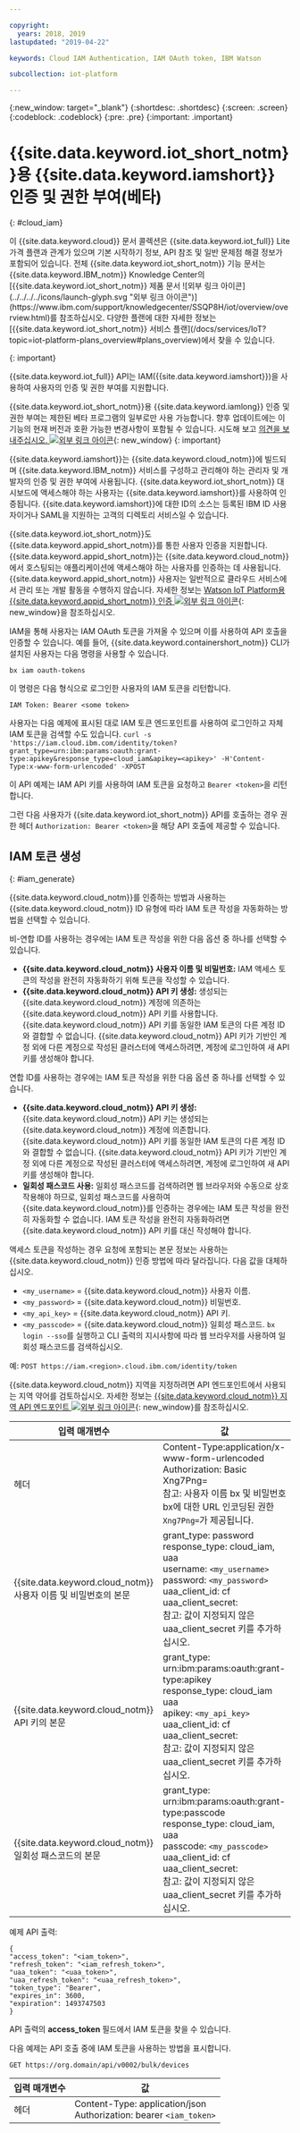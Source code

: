 ```yaml
---

copyright:
  years: 2018, 2019
lastupdated: "2019-04-22"

keywords: Cloud IAM Authentication, IAM OAuth token, IBM Watson

subcollection: iot-platform

---
```


{:new_window: target="\_blank"}
{:shortdesc: .shortdesc}
{:screen: .screen}
{:codeblock: .codeblock}
{:pre: .pre}
{:important: .important}


# {{site.data.keyword.iot_short_notm}}용 {{site.data.keyword.iamshort}} 인증 및 권한 부여(베타)
{: #cloud_iam}

<p>이 {{site.data.keyword.cloud}} 문서 콜렉션은 {{site.data.keyword.iot_full}} Lite 가격 플랜과 관계가 있으며 기본 시작하기 정보, API 참조 및 일반 문제점 해결 정보가 포함되어 있습니다.
전체 {{site.data.keyword.iot_short_notm}} 기능 문서는 {{site.data.keyword.IBM_notm}} Knowledge Center의 [{{site.data.keyword.iot_short_notm}} 제품 문서 ![외부 링크 아이콘](../../../../icons/launch-glyph.svg "외부 링크 아이콘")](https://www.ibm.com/support/knowledgecenter/SSQP8H/iot/overview/overview.html)를 참조하십시오. 다양한 플랜에 대한 자세한 정보는 [{{site.data.keyword.iot_short_notm}} 서비스 플랜](/docs/services/IoT?topic=iot-platform-plans_overview#plans_overview)에서 찾을 수 있습니다.
</p>
{: important}

{{site.data.keyword.iot_full}} API는 IAM({{site.data.keyword.iamshort}})을 사용하여 사용자의 인증 및 권한 부여를 지원합니다.

{{site.data.keyword.iot_short_notm}}용 {{site.data.keyword.iamlong}} 인증 및 권한 부여는 제한된 베타 프로그램의 일부로만 사용 가능합니다. 향후 업데이트에는 이 기능의 현재 버전과 호환 가능한 변경사항이 포함될 수 있습니다. 시도해 보고 [의견을 보내주십시오. ![외부 링크 아이콘](../../../../icons/launch-glyph.svg)](https://developer.ibm.com/answers/smart-spaces/17/internet-of-things.html){: new_window}
{: important}

{{site.data.keyword.iamshort}}는 {{site.data.keyword.cloud_notm}}에 빌드되며 {{site.data.keyword.IBM_notm}} 서비스를 구성하고 관리해야 하는 관리자 및 개발자의 인증 및 권한 부여에 사용됩니다. {{site.data.keyword.iot_short_notm}} 대시보드에 액세스해야 하는 사용자는 {{site.data.keyword.iamshort}}를 사용하여 인증됩니다. {{site.data.keyword.iamshort}}에 대한 ID의 소스는 등록된 IBM ID 사용자이거나 SAML을 지원하는 고객의 디렉토리 서비스일 수 있습니다.  

{{site.data.keyword.iot_short_notm}}도 {{site.data.keyword.appid_short_notm}}를 통한 사용자 인증을 지원합니다. {{site.data.keyword.appid_short_notm}}는 {{site.data.keyword.cloud_notm}}에서 호스팅되는 애플리케이션에 액세스해야 하는 사용자를 인증하는 데 사용됩니다. {{site.data.keyword.appid_short_notm}} 사용자는 일반적으로 클라우드 서비스에서 관리 또는 개발 활동을 수행하지 않습니다. 자세한 정보는 [Watson IoT Platform용 {{site.data.keyword.appid_short_notm}} 인증 ![외부 링크 아이콘](../../../../icons/launch-glyph.svg "외부 링크 아이콘")](https://www.ibm.com/support/knowledgecenter/SSQP8H/iot/platform/app_id.html#app_id){: new_window}을 참조하십시오.

IAM을 통해 사용자는 IAM OAuth 토큰을 가져올 수 있으며 이를 사용하여 API 호출을 인증할 수 있습니다. 예를 들어, {{site.data.keyword.containershort_notm}} CLI가 설치된 사용자는 다음 명령을 사용할 수 있습니다.

`bx iam oauth-tokens`

이 명령은 다음 형식으로 로그인한 사용자의 IAM 토큰을 리턴합니다.

`IAM Token: Bearer <some token>`

사용자는 다음 예제에 표시된 대로 IAM 토큰 엔드포인트를 사용하여 로그인하고 자체 IAM 토큰을 검색할 수도 있습니다.
`curl -s 'https://iam.cloud.ibm.com/identity/token?grant_type=urn:ibm:params:oauth:grant-type:apikey&response_type=cloud_iam&apikey=<apikey>' -H'Content-Type:x-www-form-urlencoded' -XPOST`

이 API 예제는 IAM API 키를 사용하여 IAM 토큰을 요청하고 `Bearer <token>`을 리턴합니다.

그런 다음 사용자가 {{site.data.keyword.iot_short_notm}} API를 호출하는 경우 권한 헤더 `Authorization: Bearer <token>`을 해당 API 호출에 제공할 수 있습니다.

## IAM 토큰 생성
{: #iam_generate}

{{site.data.keyword.cloud_notm}}를 인증하는 방법과 사용하는 {{site.data.keyword.cloud_notm}} ID 유형에 따라 IAM 토큰 작성을 자동화하는 방법을 선택할 수 있습니다.

비-연합 ID를 사용하는 경우에는 IAM 토큰 작성을 위한 다음 옵션 중 하나를 선택할 수 있습니다.
 - **{{site.data.keyword.cloud_notm}} 사용자 이름 및 비밀번호:** IAM 액세스 토큰의 작성을 완전히 자동화하기 위해 토큰을 작성할 수 있습니다.
 - **{{site.data.keyword.cloud_notm}} API 키 생성:** 생성되는 {{site.data.keyword.cloud_notm}} 계정에 의존하는 {{site.data.keyword.cloud_notm}} API 키를 사용합니다. {{site.data.keyword.cloud_notm}} API 키를 동일한 IAM 토큰의 다른 계정 ID와 결합할 수 없습니다. {{site.data.keyword.cloud_notm}} API 키가 기반인 계정 외에 다른 계정으로 작성된 클러스터에 액세스하려면, 계정에 로그인하여 새 API 키를 생성해야 합니다.

연합 ID를 사용하는 경우에는 IAM 토큰 작성을 위한 다음 옵션 중 하나를 선택할 수 있습니다.
 - **{{site.data.keyword.cloud_notm}} API 키 생성:** {{site.data.keyword.cloud_notm}} API 키는 생성되는 {{site.data.keyword.cloud_notm}} 계정에 의존합니다. {{site.data.keyword.cloud_notm}} API 키를 동일한 IAM 토큰의 다른 계정 ID와 결합할 수 없습니다. {{site.data.keyword.cloud_notm}} API 키가 기반인 계정 외에 다른 계정으로 작성된 클러스터에 액세스하려면, 계정에 로그인하여 새 API 키를 생성해야 합니다.
 - **일회성 패스코드 사용:** 일회성 패스코드를 검색하려면 웹 브라우저와 수동으로 상호작용해야 하므로, 일회성 패스코드를 사용하여 {{site.data.keyword.cloud_notm}}를 인증하는 경우에는 IAM 토큰 작성을 완전히 자동화할 수 없습니다. IAM 토큰 작성을 완전히 자동화하려면 {{site.data.keyword.cloud_notm}} API 키를 대신 작성해야 합니다.

액세스 토큰을 작성하는 경우 요청에 포함되는 본문 정보는 사용하는 {{site.data.keyword.cloud_notm}} 인증 방법에 따라 달라집니다. 다음 값을 대체하십시오.
- `<my_username>` = {{site.data.keyword.cloud_notm}} 사용자 이름.
- `<my_password>` = {{site.data.keyword.cloud_notm}} 비밀번호.
- `<my_api_key>` = {{site.data.keyword.cloud_notm}} API 키.
- `<my_passcode>` = {{site.data.keyword.cloud_notm}} 일회성 패스코드. `bx login --sso`를 실행하고 CLI 출력의 지시사항에 따라 웹 브라우저를 사용하여 일회성 패스코드를 검색하십시오.

예:
`POST https://iam.<region>.cloud.ibm.com/identity/token`

{{site.data.keyword.cloud_notm}} 지역을 지정하려면 API 엔드포인트에서 사용되는 지역 약어를 검토하십시오. 자세한 정보는 [{{site.data.keyword.cloud_notm}} 지역 API 엔드포인트 ![외부 링크 아이콘](../../../../icons/launch-glyph.svg)](https://cloud.ibm.com/docs/containers/cs_regions.html#bluemix_regions){: new_window}를 참조하십시오.

입력 매개변수	 |값
---------------- | -----------
헤더	| Content-Type:application/x-www-form-urlencoded<br>Authorization: Basic Xng7Png=<br>참고: 사용자 이름 bx 및 비밀번호 bx에 대한 URL 인코딩된 권한 `Xng7Png=`가 제공됩니다.
{{site.data.keyword.cloud_notm}} 사용자 이름 및 비밀번호의 본문	|	grant_type: password<br>response_type: cloud_iam, uaa<br>username: `<my_username>`<br>password: `<my_password>`<br>uaa_client_id: cf<br>uaa_client_secret:<br>참고: 값이 지정되지 않은 uaa_client_secret 키를 추가하십시오.
{{site.data.keyword.cloud_notm}} API 키의 본문	|	grant_type: urn:ibm:params:oauth:grant-type:apikey<br>response_type: cloud_iam<br>uaa<br>apikey: `<my_api_key>`<br>uaa_client_id: cf<br>uaa_client_secret:<br>참고: 값이 지정되지 않은 uaa_client_secret 키를 추가하십시오.
{{site.data.keyword.cloud_notm}} 일회성 패스코드의 본문	|	grant_type: urn:ibm:params:oauth:grant-type:passcode<br>response_type: cloud_iam, uaa<br>passcode: `<my_passcode>`<br>uaa_client_id: cf<br>uaa_client_secret:<br>참고: 값이 지정되지 않은 uaa_client_secret 키를 추가하십시오.

예제 API 출력:

```
{
"access_token": "<iam_token>",
"refresh_token": "<iam_refresh_token>",
"uaa_token": "<uaa_token>",
"uaa_refresh_token": "<uaa_refresh_token>",
"token_type": "Bearer",
"expires_in": 3600,
"expiration": 1493747503
}
```
API 출력의 **access_token** 필드에서 IAM 토큰을 찾을 수 있습니다.

다음 예제는 API 호출 중에 IAM 토큰을 사용하는 방법을 표시합니다.

```
GET https://org.domain/api/v0002/bulk/devices
```

입력 매개변수   |	값
----------------- | -----------
헤더	|	Content-Type: application/json<br>Authorization: bearer `<iam_token>`
